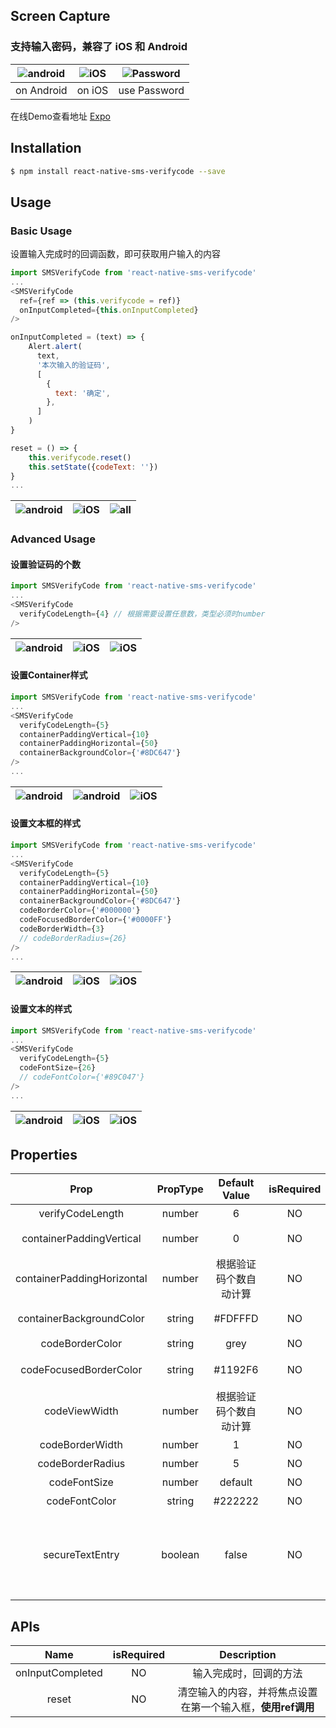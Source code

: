 ## Screen Capture

### 支持输入密码，兼容了 iOS 和 Android

|![android](https://github.com/shixiaoquan/react-native-sms-verifycode/blob/master/screencaptures/react-native-sms-verifycode-android.gif)|![iOS](https://github.com/shixiaoquan/react-native-sms-verifycode/blob/master/screencaptures/react-native-sms-verifycode-ios.gif)|![Password](https://github.com/shixiaoquan/react-native-sms-verifycode/blob/master/screencaptures/react-native-sms-verifycode-password.gif)|
|:-:|:-:|:-:|
| on Android | on iOS | use Password |

在线Demo查看地址 [Expo](https://snack.expo.io/@shixiaoquan/-react-native-sms-verifycode-example)

## Installation

```bash
$ npm install react-native-sms-verifycode --save
```

## Usage

### Basic Usage

设置输入完成时的回调函数，即可获取用户输入的内容

```javascript
import SMSVerifyCode from 'react-native-sms-verifycode'
...
<SMSVerifyCode
  ref={ref => (this.verifycode = ref)}
  onInputCompleted={this.onInputCompleted}
/>

onInputCompleted = (text) => {
	Alert.alert(
	  text,
	  '本次输入的验证码',
	  [
	  	{
	      text: '确定',
	    },
	  ]
	)
}

reset = () => {
	this.verifycode.reset()
	this.setState({codeText: ''})
}
...        
```

|![android](https://github.com/shixiaoquan/react-native-sms-verifycode/blob/master/screencaptures/normal-android.png)|![iOS](https://github.com/shixiaoquan/react-native-sms-verifycode/blob/master/screencaptures/normal-ios.png)|![all](https://github.com/shixiaoquan/react-native-sms-verifycode/blob/master/screencaptures/normal-all.gif)|
|:-:|:-:|:-:|

### Advanced Usage

#### 设置验证码的个数

```javascript
import SMSVerifyCode from 'react-native-sms-verifycode'
...
<SMSVerifyCode
  verifyCodeLength={4} // 根据需要设置任意数，类型必须时number
/>
```

|![android](https://github.com/shixiaoquan/react-native-sms-verifycode/blob/master/screencaptures/change-number-4.png)|![iOS](https://github.com/shixiaoquan/react-native-sms-verifycode/blob/master/screencaptures/change-number-5.png)|![iOS](https://github.com/shixiaoquan/react-native-sms-verifycode/blob/master/screencaptures/change-number-6.png)|
|:-:|:-:|:-:|

#### 设置Container样式

```javascript
import SMSVerifyCode from 'react-native-sms-verifycode'
...
<SMSVerifyCode
  verifyCodeLength={5}
  containerPaddingVertical={10}
  containerPaddingHorizontal={50}
  containerBackgroundColor={'#8DC647'}
/>
...        
```

|![android](https://github.com/shixiaoquan/react-native-sms-verifycode/blob/master/screencaptures/change-container-3.png)|![android](https://github.com/shixiaoquan/react-native-sms-verifycode/blob/master/screencaptures/change-container-1.png)|![iOS](https://github.com/shixiaoquan/react-native-sms-verifycode/blob/master/screencaptures/change-container-2.png)|
|:-:|:-:|:-:|

#### 设置文本框的样式

```javascript
import SMSVerifyCode from 'react-native-sms-verifycode'
...
<SMSVerifyCode
  verifyCodeLength={5}
  containerPaddingVertical={10}
  containerPaddingHorizontal={50}
  containerBackgroundColor={'#8DC647'}
  codeBorderColor={'#000000'}
  codeFocusedBorderColor={'#0000FF'}
  codeBorderWidth={3}
  // codeBorderRadius={26}
/>
...        
```

|![android](https://github.com/shixiaoquan/react-native-sms-verifycode/blob/master/screencaptures/change-border-1.png)|![iOS](https://github.com/shixiaoquan/react-native-sms-verifycode/blob/master/screencaptures/change-border-3.png)|![iOS](https://github.com/shixiaoquan/react-native-sms-verifycode/blob/master/screencaptures/change-border-2.png)|
|:-:|:-:|:-:|

#### 设置文本的样式

```javascript
import SMSVerifyCode from 'react-native-sms-verifycode'
...
<SMSVerifyCode
  verifyCodeLength={5}
  codeFontSize={26}
  // codeFontColor={'#89C047'}
/>
...        
```

|![android](https://github.com/shixiaoquan/react-native-sms-verifycode/blob/master/screencaptures/change-textstyle-1.png)|![iOS](https://github.com/shixiaoquan/react-native-sms-verifycode/blob/master/screencaptures/change-textstyle-2.png)|![iOS](https://github.com/shixiaoquan/react-native-sms-verifycode/blob/master/screencaptures/change-textstyle-3.png)|
|:-:|:-:|:-:|

## **Properties**

| Prop | PropType | Default Value |isRequired| Description |
|:-:|:-:|:-:|:-:|:-:|
| verifyCodeLength | number | 6 | NO | 验证码的个数 |
| containerPaddingVertical | number | 0 | NO | 外层容器的paddingVertical |
| containerPaddingHorizontal | number | 根据验证码个数自动计算 | NO | 外层容器的paddingHorizontal |
| containerBackgroundColor | string | #FDFFFD | NO | 外层容器的backgroundColor |
| codeBorderColor | string | grey | NO | 文本框的颜色 |
| codeFocusedBorderColor | string | #1192F6 | NO | 当前获得焦点的文本框的颜色 |
| codeViewWidth | number | 根据验证码个数自动计算 | NO | 文本框的宽度 |
| codeBorderWidth | number | 1 | NO | 文本框的粗细 |
| codeBorderRadius | number | 5 | NO | 文本框的圆角大小 |
| codeFontSize | number | default | NO | 文本的大小 |
| codeFontColor | string | #222222 | NO | 文本的颜色 |
| secureTextEntry | boolean | false | NO | 默认为false，需要设置为true时，只要secureTextEntry即可，不需要secureTextEntry={true} |

## **APIs**

| Name | isRequired | Description |
|:-:|:-:|:-:|
| onInputCompleted | NO | 输入完成时，回调的方法 |
| reset | NO | 清空输入的内容，并将焦点设置在第一个输入框，**使用ref调用** |



